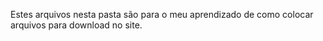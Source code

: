 Estes arquivos nesta pasta são para o meu aprendizado de como colocar arquivos para download no site.
